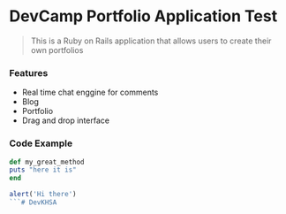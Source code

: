 # DevCamp Portfolio Application Test
>This is a Ruby on Rails application that allows users to create their own portfolios
### Features

- Real time chat enggine for comments 
- Blog 
- Portfolio 
- Drag and drop interface 

### Code Example
```ruby 
def my_great_method
puts "here it is"
end 
```
```javascript 
alert('Hi there')
```# DevKHSA
